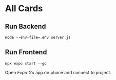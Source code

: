 # All Cards

## Run Backend
```
node --env-file=.env server.js
```

## Run Frontend
```
npx expo start --go
```

Open _Expo Go_ app on phone and connect to project.
